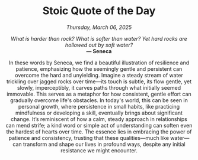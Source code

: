 <h1 align="center">Stoic Quote of the Day</h1>
<p align="center"><em><!--date-start-->Thursday, March 06, 2025<!--date-end--></em></p>
<p align="center">
    <em><!--START_SECTION:quote-text-->
What is harder than rock? What is softer than water? Yet hard rocks are hollowed out by soft water?
<!--END_SECTION:quote-text--></em><br>
    <strong>— <!--START_SECTION:quote-author-->
Seneca
<!--END_SECTION:quote-author--></strong>
</p>

<p align="center" style="max-width:600px;margin:0 auto;">
<!--START_SECTION:quote-interpretation-->
In these words by Seneca, we find a beautiful illustration of resilience and patience, emphasizing how the seemingly gentle and persistent can overcome the hard and unyielding. Imagine a steady stream of water trickling over jagged rocks over time—its touch is subtle, its flow gentle, yet slowly, imperceptibly, it carves paths through what initially seemed immovable. This serves as a metaphor for how consistent, gentle effort can gradually overcome life's obstacles. In today's world, this can be seen in personal growth, where persistence in small habits, like practicing mindfulness or developing a skill, eventually brings about significant change. It’s reminiscent of how a calm, steady approach in relationships can mend strife; a kind word or simple act of understanding can soften even the hardest of hearts over time. The essence lies in embracing the power of patience and consistency, trusting that these qualities—much like water—can transform and shape our lives in profound ways, despite any initial resistance we might encounter.
<!--END_SECTION:quote-interpretation-->
</p>
